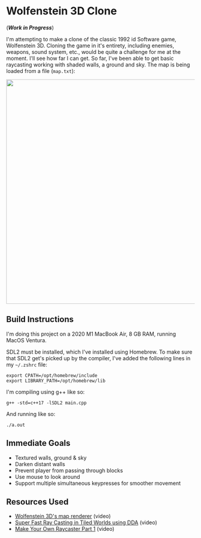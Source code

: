 # Wolfenstein 3D Clone
(_**Work in Progress**_)

I'm attempting to make a clone of the classic 1992 id Software game, Wolfenstein 3D. Cloning the game in it's entirety, including enemies, weapons, sound system, etc., would be quite a challenge for me at the moment. I'll see how far I can get. So far, I've been able to get basic raycasting working with shaded walls, a ground and sky. The map is being loaded from a file (`map.txt`):

<img src="https://user-images.githubusercontent.com/25702188/198425519-9e1a3aee-13be-470f-81c3-7d256abf6bf0.gif" width="600" />

## Build Instructions
I'm doing this project on a 2020 M1 MacBook Air, 8 GB RAM, running MacOS Ventura.

SDL2 must be installed, which I've installed using Homebrew. To make sure that SDL2 get's picked up by the compiler, I've added the following lines in my `~/.zshrc` file:
```
export CPATH=/opt/homebrew/include
export LIBRARY_PATH=/opt/homebrew/lib
```
I'm compiling using g++ like so:
```
g++ -std=c++17 -lSDL2 main.cpp
```
And running like so:
```
./a.out
```
## Immediate Goals
- Textured walls, ground & sky
- Darken distant walls
- Prevent player from passing through blocks
- Use mouse to look around
- Support multiple simultaneous keypresses for smoother movement

## Resources Used
- [Wolfenstein 3D's map renderer](https://www.youtube.com/watch?v=eOCQfxRQ2pY) (video)
- [Super Fast Ray Casting in Tiled Worlds using DDA](https://www.youtube.com/watch?v=NbSee-XM7WA) (video)
- [Make Your Own Raycaster Part 1](https://www.youtube.com/watch?v=gYRrGTC7GtA) (video)
